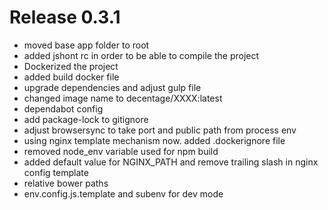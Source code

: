 # Release 0.3.1
- moved base app folder to root
- added jshont rc in order to be able to compile the project
- Dockerized the project
- added build docker file
- upgrade dependencies and adjust gulp file
- changed image name to decentage/XXXX:latest
- dependabot config
- add package-lock to gitignore
- adjust browsersync to take port and public path from process env
- using nginx template mechanism now. added .dockerignore file
- removed node_env variable used for npm build
- added default value for NGINX_PATH and remove trailing slash in nginx config template
- relative bower paths
- env.config.js.template and subenv for dev mode